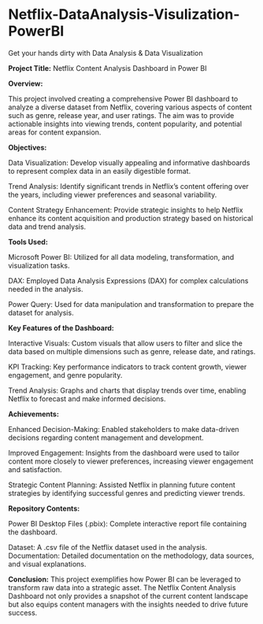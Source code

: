 # Netflix-DataAnalysis-Visulization-PowerBI
Get your hands dirty with Data Analysis &amp; Data Visualization


**Project Title:** 
Netflix Content Analysis Dashboard in Power BI

**Overview:**

This project involved creating a comprehensive Power BI dashboard to analyze a diverse dataset from Netflix, covering various aspects of content such as genre, release year, and user ratings. The aim was to provide actionable insights into viewing trends, content popularity, and potential areas for content expansion.

**Objectives:**

Data Visualization: Develop visually appealing and informative dashboards to represent complex data in an easily digestible format.

Trend Analysis: Identify significant trends in Netflix’s content offering over the years, including viewer preferences and seasonal variability.

Content Strategy Enhancement: Provide strategic insights to help Netflix enhance its content acquisition and production strategy based on historical data and trend analysis.

**Tools Used:**

Microsoft Power BI: Utilized for all data modeling, transformation, and visualization tasks.

DAX: Employed Data Analysis Expressions (DAX) for complex calculations needed in the analysis.

Power Query: Used for data manipulation and transformation to prepare the dataset for analysis.

**Key Features of the Dashboard:**

Interactive Visuals: Custom visuals that allow users to filter and slice the data based on multiple dimensions such as genre, release date, and ratings.

KPI Tracking: Key performance indicators to track content growth, viewer engagement, and genre popularity.

Trend Analysis: Graphs and charts that display trends over time, enabling Netflix to forecast and make informed decisions.

**Achievements:**

Enhanced Decision-Making: Enabled stakeholders to make data-driven decisions regarding content management and development.

Improved Engagement: Insights from the dashboard were used to tailor content more closely to viewer preferences, increasing viewer engagement and satisfaction.

Strategic Content Planning: Assisted Netflix in planning future content strategies by identifying successful genres and predicting viewer trends.

**Repository Contents:**

Power BI Desktop Files (.pbix): Complete interactive report file containing the dashboard.

Dataset: A .csv file of the Netflix dataset used in the analysis.
Documentation: Detailed documentation on the methodology, data sources, and visual explanations.

**Conclusion:**
This project exemplifies how Power BI can be leveraged to transform raw data into a strategic asset. The Netflix Content Analysis Dashboard not only provides a snapshot of the current content landscape but also equips content managers with the insights needed to drive future success.
